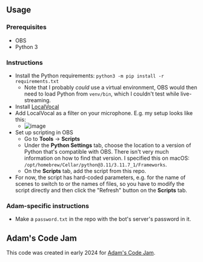 ## Usage

### Prerequisites

- OBS
- Python 3

### Instructions

- Install the Python requirements: `python3 -m pip install -r requirements.txt`
  - Note that I probably _could_ use a virtual environment, OBS would then need to load Python from `venv/bin`, which I couldn't test while live-streaming.
- Install [LocalVocal](https://github.com/occ-ai/obs-localvocal)
- Add LocalVocal as a filter on your microphone. E.g. my setup looks like this:
  - ![image](https://github.com/AdamLearns/VocalStreamer/assets/60950402/7845078d-d475-4c97-934e-7a7190dbb434)
- Set up scripting in OBS
  - Go to **Tools** → **Scripts**
  - Under the **Python Settings** tab, choose the location to a version of Python that's compatible with OBS. There isn't very much information on how to find that version. I specified this on macOS: `/opt/homebrew/Cellar/python@3.11/3.11.7_1/Frameworks`.
  - On the **Scripts** tab, add the script from this repo.
- For now, the script has hard-coded parameters, e.g. for the name of scenes to switch to or the names of files, so you have to modify the script directly and then click the "Refresh" button on the **Scripts** tab.

### Adam-specific instructions

- Make a `password.txt` in the repo with the bot's server's password in it.

## Adam's Code Jam

This code was created in early 2024 for [Adam's Code Jam](https://jam.adamlearns.com/).
